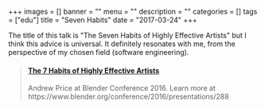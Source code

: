 +++
images = []
banner = ""
menu = ""
description = ""
categories = []
tags = ["edu"]
title = "Seven Habits"
date = "2017-03-24"
+++

The  title of this talk is "The Seven Habits of Highly Effective Artists" but I think this advice is universal. 
It definitely resonates with me, from the perspective of my chosen field (software engineering).<!--more-->

<blockquote class="embedly-card" data-card-controls="0"><h4><a href="https://www.youtube.com/watch?v=vM39qhXle4g">The 7 Habits of Highly Effective Artists</a></h4><p>Andrew Price at Blender Conference 2016. Learn more at https://www.blender.org/conference/2016/presentations/288</p></blockquote>
<script async src="//cdn.embedly.com/widgets/platform.js" charset="UTF-8"></script>